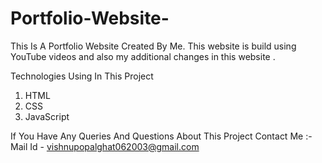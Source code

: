 # Portfolio-Website-
This Is A Portfolio Website Created By Me. This website is build using YouTube videos and also my additional changes in this website .

Technologies Using In This Project
1. HTML
2. CSS
3. JavaScript

If You Have Any Queries And Questions About This Project Contact Me :-
Mail Id - vishnupopalghat062003@gmail.com
